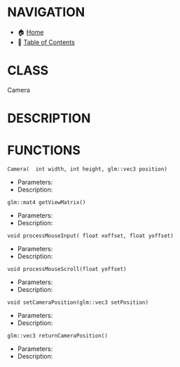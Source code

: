 # NAVIGATION
- 🏠 [Home](../../../README.md)
- 📖 [Table of Contents](../docs_Chapter_0.00_Welcome/doc_Chapter_0.10_Table_of_Contents.md)


# CLASS
Camera

# DESCRIPTION

# FUNCTIONS
`Camera(  int width, int height, glm::vec3 position)`
- Parameters:
- Description: 

`glm::mat4 getViewMatrix()`
- Parameters:
- Description: 

`void processMouseInput( float xoffset, float yoffset)`
- Parameters:
- Description: 

`void processMouseScroll(float yoffset)`
- Parameters:
- Description: 

`void setCameraPosition(glm::vec3 setPosition)`
- Parameters:
- Description: 

`glm::vec3 returnCameraPosition()`
- Parameters:
- Description: 